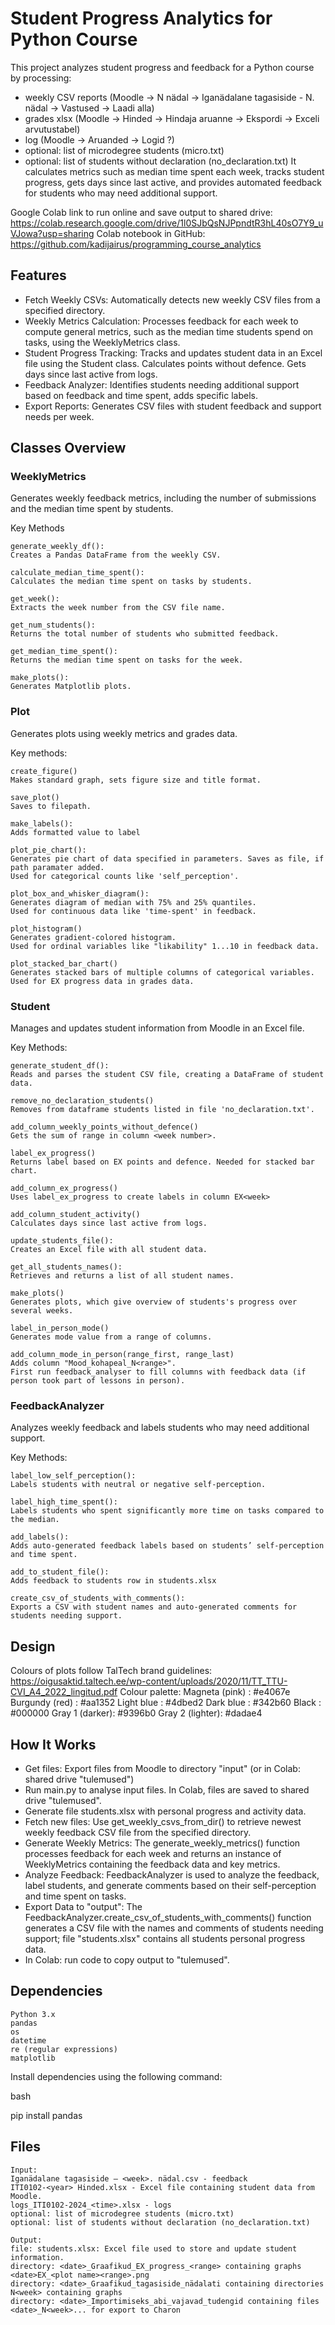 # Student Progress Analytics for Python Course

This project analyzes student progress and feedback for a Python course by processing:
- weekly CSV reports (Moodle -> N nädal -> Iganädalane tagasiside - N. nädal -> Vastused -> Laadi alla)
- grades xlsx (Moodle -> Hinded -> Hindaja aruanne -> Ekspordi -> Exceli arvutustabel)
- log (Moodle -> Aruanded -> Logid ?)
- optional: list of microdegree students (micro.txt)
- optional: list of students without declaration (no_declaration.txt)
It calculates metrics such as median time spent each week, tracks student progress, gets days since last active, and provides automated feedback for students who may need additional support.

Google Colab link to run online and save output to shared drive:
https://colab.research.google.com/drive/1l0SJbQsNJPpndtR3hL40sO7Y9_uVJowa?usp=sharing
Colab notebook in GitHub:
https://github.com/kadijairus/programming_course_analytics

## Features

- Fetch Weekly CSVs: Automatically detects new weekly CSV files from a specified directory.
- Weekly Metrics Calculation: Processes feedback for each week to compute general metrics, such as the median time students spend on tasks, using the WeeklyMetrics class.
- Student Progress Tracking: Tracks and updates student data in an Excel file using the Student class. Calculates points without defence. Gets days since last active from logs. 
- Feedback Analyzer: Identifies students needing additional support based on feedback and time spent, adds specific labels.
- Export Reports: Generates CSV files with student feedback and support needs per week.

## Classes Overview

### WeeklyMetrics

Generates weekly feedback metrics, including the number of submissions and the median time spent by students.

Key Methods

    generate_weekly_df(): 
    Creates a Pandas DataFrame from the weekly CSV.

    calculate_median_time_spent(): 
    Calculates the median time spent on tasks by students.

    get_week(): 
    Extracts the week number from the CSV file name.

    get_num_students(): 
    Returns the total number of students who submitted feedback.

    get_median_time_spent(): 
    Returns the median time spent on tasks for the week.

    make_plots():
    Generates Matplotlib plots.

### Plot

Generates plots using weekly metrics and grades data.

Key methods:

    create_figure()
    Makes standard graph, sets figure size and title format.

    save_plot()
    Saves to filepath.

    make_labels():
    Adds formatted value to label

    plot_pie_chart():
    Generates pie chart of data specified in parameters. Saves as file, if path paramater added. 
    Used for categorical counts like 'self_perception'.

    plot_box_and_whisker_diagram():
    Generates diagram of median with 75% and 25% quantiles. 
    Used for continuous data like 'time-spent' in feedback.

    plot_histogram()
    Generates gradient-colored histogram. 
    Used for ordinal variables like "likability" 1...10 in feedback data.

    plot_stacked_bar_chart()
    Generates stacked bars of multiple columns of categorical variables.
    Used for EX progress data in grades data.

### Student

Manages and updates student information from Moodle in an Excel file.
    
Key Methods:

    generate_student_df(): 
    Reads and parses the student CSV file, creating a DataFrame of student data.

    remove_no_declaration_students()
    Removes from dataframe students listed in file 'no_declaration.txt'.

    add_column_weekly_points_without_defence()
    Gets the sum of range in column <week number>.

    label_ex_progress()
    Returns label based on EX points and defence. Needed for stacked bar chart.

    add_column_ex_progress()
    Uses label_ex_progress to create labels in column EX<week>

    add_column_student_activity()
    Calculates days since last active from logs.
    
    update_students_file(): 
    Creates an Excel file with all student data.
    
    get_all_students_names(): 
    Retrieves and returns a list of all student names.

    make_plots()
    Generates plots, which give overview of students's progress over several weeks.

    label_in_person_mode()
    Generates mode value from a range of columns.

    add_column_mode_in_person(range_first, range_last)
    Adds column "Mood_kohapeal_N<range>".
    First run feedback_analyser to fill columns with feedback data (if person took part of lessons in person).

### FeedbackAnalyzer

Analyzes weekly feedback and labels students who may need additional support.

Key Methods:
       
    label_low_self_perception(): 
    Labels students with neutral or negative self-perception.
    
    label_high_time_spent(): 
    Labels students who spent significantly more time on tasks compared to the median.

    add_labels(): 
    Adds auto-generated feedback labels based on students’ self-perception and time spent.

    add_to_student_file():
    Adds feedback to students row in students.xlsx
        
    create_csv_of_students_with_comments(): 
    Exports a CSV with student names and auto-generated comments for students needing support.

## Design

Colours of plots follow TalTech brand guidelines:
https://oigusaktid.taltech.ee/wp-content/uploads/2020/11/TT_TTU-CVI_A4_2022_lingitud.pdf
Colour palette:
Magneta (pink) : #e4067e
Burgundy (red) : #aa1352
Light blue : #4dbed2
Dark blue : #342b60
Black : #000000
Gray 1 (darker): #9396b0
Gray 2 (lighter): #dadae4


## How It Works

- Get files: Export files from Moodle to directory "input" (or in Colab: shared drive "tulemused")
- Run main.py to analyse input files. In Colab, files are saved to shared drive "tulemused".
- Generate file students.xlsx with personal progress and activity data.
- Fetch new files: Use get_weekly_csvs_from_dir() to retrieve newest weekly feedback CSV file from the specified directory.
- Generate Weekly Metrics: The generate_weekly_metrics() function processes feedback for each week and returns an instance of WeeklyMetrics containing the feedback data and key metrics.
- Analyze Feedback: FeedbackAnalyzer is used to analyze the feedback, label students, and generate comments based on their self-perception and time spent on tasks.
- Export Data to "output": The FeedbackAnalyzer.create_csv_of_students_with_comments() function generates a CSV file with the names and comments of students needing support; file "students.xlsx" contains all students personal progress data.
- In Colab: run code to copy output to "tulemused".

## Dependencies

    Python 3.x
    pandas
    os
    datetime
    re (regular expressions)
    matplotlib

Install dependencies using the following command:

bash

pip install pandas

## Files

    Input:
    Iganädalane tagasiside – <week>. nädal.csv - feedback
    ITI0102-<year> Hinded.xlsx - Excel file containing student data from Moodle.
    logs_ITI0102-2024_<time>.xlsx - logs
    optional: list of microdegree students (micro.txt)
    optional: list of students without declaration (no_declaration.txt)

    Output:
    file: students.xlsx: Excel file used to store and update student information.
    directory: <date>_Graafikud_EX_progress_<range> containing graphs <date>EX_<plot name><range>.png
    directory: <date>_Graafikud_tagasiside_nädalati containing directories N<week> containing graphs
    directory: <date>_Importimiseks_abi_vajavad_tudengid containing files <date>_N<week>... for export to Charon

